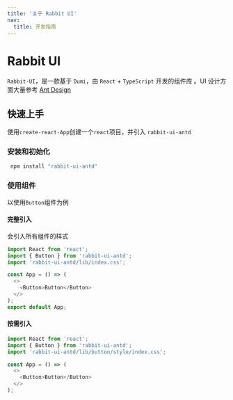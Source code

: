 ```yaml
---
title: '关于 Rabbit UI'
nav:
  title: 开发指南
---
```


# Rabbit UI

`Rabbit-UI`，是一款基于 `Dumi`，由 `React` + `TypeScript` 开发的组件库 。UI 设计方面大量参考 [Ant Design](https://ant.design/index-cn)

## 快速上手

使用`create-react-App`创建一个`react`项目，并引入 `rabbit-ui-antd`

### 安装和初始化

```powershell
 npm install "rabbit-ui-antd"
```

### 使用组件

以使用`Button`组件为例

#### 完整引入

会引入所有组件的样式

```javascript
import React from 'react';
import { Button } from 'rabbit-ui-antd';
import 'rabbit-ui-antd/lib/index.css';

const App = () => (
  <>
    <Button>Button</Button>
  </>
);
export default App;
```

#### 按需引入

```javascript
import React from 'react';
import { Button } from 'rabbit-ui-antd';
import 'rabbit-ui-antd/lib/button/style/index.css';

const App = () => (
  <>
    <Button>Button</Button>
  </>
);
```
